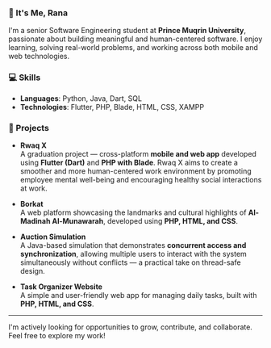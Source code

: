 ### 👋 It's Me, Rana 


I'm a senior Software Engineering student at **Prince Muqrin University**, passionate about building meaningful and human-centered software. I enjoy learning, solving real-world problems, and working across both mobile and web technologies.

### 💻 Skills

- **Languages**: Python, Java, Dart, SQL  
- **Technologies**: Flutter, PHP, Blade, HTML, CSS, XAMPP

### 🚀 Projects

- **Rwaq X**  
  A graduation project — cross-platform **mobile and web app** developed using **Flutter (Dart)** and **PHP with Blade**. Rwaq X aims to create a smoother and more human-centered work environment by promoting employee mental well-being and encouraging healthy social interactions at work.

- **Borkat**  
  A web platform showcasing the landmarks and cultural highlights of **Al-Madinah Al-Munawarah**, developed using **PHP, HTML, and CSS**.

- **Auction Simulation**  
  A Java-based simulation that demonstrates **concurrent access and synchronization**, allowing multiple users to interact with the system simultaneously without conflicts — a practical take on thread-safe design.

- **Task Organizer Website**  
  A simple and user-friendly web app for managing daily tasks, built with **PHP, HTML, and CSS**.

---

I'm actively looking for opportunities to grow, contribute, and collaborate. Feel free to explore my work!


